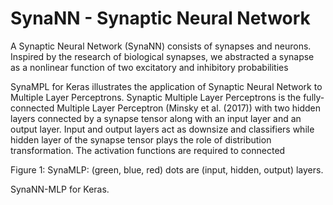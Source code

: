 # SynaNN - Synaptic Neural Network

A Synaptic Neural Network (SynaNN) consists of synapses and neurons. Inspired by the research of biological synapses, we abstracted a synapse as a nonlinear function of two excitatory and inhibitory probabilities

SynaMPL for Keras illustrates the application of Synaptic Neural Network to Multiple Layer Perceptrons. Synaptic Multiple Layer Perceptrons is the fully-connected Multiple Layer Perceptron (Minsky et al. (2017)) with two hidden layers connected by a synapse tensor along with an input layer and an output layer. Input and output layers act as downsize and classifiers while hidden layer of the synapse tensor plays the role of distribution transformation. The activation functions are required to connected


Figure 1: SynaMLP: (green, blue, red) dots are (input, hidden, output) layers.

SynaNN-MLP for Keras.


